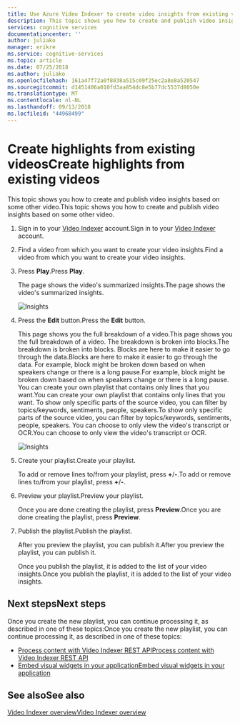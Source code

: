 ```yaml
---
title: Use Azure Video Indexer to create video insights from existing videos | Microsoft Docs
description: This topic shows you how to create and publish video insights based on some other video.
services: cognitive services
documentationcenter: ''
author: juliako
manager: erikre
ms.service: cognitive-services
ms.topic: article
ms.date: 07/25/2018
ms.author: juliako
ms.openlocfilehash: 161a47f72a0f8038a515c09f25ec2a8e8a520547
ms.sourcegitcommit: d1451406a010fd3aa854dc8e5b77dc5537d8050e
ms.translationtype: MT
ms.contentlocale: nl-NL
ms.lasthandoff: 09/13/2018
ms.locfileid: "44968499"
---
```

# <a name="create-highlights-from-existing-videos"></a><span data-ttu-id="4a9d5-103">Create highlights from existing videos</span><span class="sxs-lookup"><span data-stu-id="4a9d5-103">Create highlights from existing videos</span></span>

<span data-ttu-id="4a9d5-104">This topic shows you how to create and publish video insights based on some other video.</span><span class="sxs-lookup"><span data-stu-id="4a9d5-104">This topic shows you how to create and publish video insights based on some other video.</span></span>

1. <span data-ttu-id="4a9d5-105">Sign in to your [Video Indexer](https://api-portal.videoindexer.ai/) account.</span><span class="sxs-lookup"><span data-stu-id="4a9d5-105">Sign in to your [Video Indexer](https://api-portal.videoindexer.ai/) account.</span></span>
2. <span data-ttu-id="4a9d5-106">Find a video from which you want to create your video insights.</span><span class="sxs-lookup"><span data-stu-id="4a9d5-106">Find a video from which you want to create your video insights.</span></span>
3. <span data-ttu-id="4a9d5-107">Press **Play**.</span><span class="sxs-lookup"><span data-stu-id="4a9d5-107">Press **Play**.</span></span>

    <span data-ttu-id="4a9d5-108">The page shows the video's summarized insights.</span><span class="sxs-lookup"><span data-stu-id="4a9d5-108">The page shows the video's summarized insights.</span></span> 

    ![Insights](./media/video-indexer-create-new/video-indexer-summarized-insights.png)

3. <span data-ttu-id="4a9d5-110">Press the **Edit** button.</span><span class="sxs-lookup"><span data-stu-id="4a9d5-110">Press the **Edit** button.</span></span>

    <span data-ttu-id="4a9d5-111">This page shows you the full breakdown of a video.</span><span class="sxs-lookup"><span data-stu-id="4a9d5-111">This page shows you the full breakdown of a video.</span></span> <span data-ttu-id="4a9d5-112">The breakdown is broken into blocks.</span><span class="sxs-lookup"><span data-stu-id="4a9d5-112">The breakdown is broken into blocks.</span></span> <span data-ttu-id="4a9d5-113">Blocks are here to make it easier to go through the data.</span><span class="sxs-lookup"><span data-stu-id="4a9d5-113">Blocks are here to make it easier to go through the data.</span></span> <span data-ttu-id="4a9d5-114">For example, block might be broken down based on when speakers change or there is a long pause.</span><span class="sxs-lookup"><span data-stu-id="4a9d5-114">For example, block might be broken down based on when speakers change or there is a long pause.</span></span> <span data-ttu-id="4a9d5-115">You can create your own playlist that contains only lines that you want.</span><span class="sxs-lookup"><span data-stu-id="4a9d5-115">You can create your own playlist that contains only lines that you want.</span></span> <span data-ttu-id="4a9d5-116">To show only specific parts of the source video, you can filter by topics/keywords, sentiments, people, speakers.</span><span class="sxs-lookup"><span data-stu-id="4a9d5-116">To show only specific parts of the source video, you can filter by topics/keywords, sentiments, people, speakers.</span></span> <span data-ttu-id="4a9d5-117">You can choose to only view the video's transcript or OCR.</span><span class="sxs-lookup"><span data-stu-id="4a9d5-117">You can choose to only view the video's transcript or OCR.</span></span>    

    ![Insights](./media/video-indexer-create-new/video-indexer-create-new-playlist.png)

4. <span data-ttu-id="4a9d5-119">Create your playlist.</span><span class="sxs-lookup"><span data-stu-id="4a9d5-119">Create your playlist.</span></span>

    <span data-ttu-id="4a9d5-120">To add or remove lines to/from your playlist, press **+**/**-**.</span><span class="sxs-lookup"><span data-stu-id="4a9d5-120">To add or remove lines to/from your playlist, press **+**/**-**.</span></span>

5. <span data-ttu-id="4a9d5-121">Preview your playlist.</span><span class="sxs-lookup"><span data-stu-id="4a9d5-121">Preview your playlist.</span></span>

    <span data-ttu-id="4a9d5-122">Once you are done creating the playlist, press **Preview**.</span><span class="sxs-lookup"><span data-stu-id="4a9d5-122">Once you are done creating the playlist, press **Preview**.</span></span>
6. <span data-ttu-id="4a9d5-123">Publish the playlist.</span><span class="sxs-lookup"><span data-stu-id="4a9d5-123">Publish the playlist.</span></span>

    <span data-ttu-id="4a9d5-124">After you preview the playlist, you can publish it.</span><span class="sxs-lookup"><span data-stu-id="4a9d5-124">After you preview the playlist, you can publish it.</span></span>

    <span data-ttu-id="4a9d5-125">Once you publish the playlist, it is added to the list of your video insights.</span><span class="sxs-lookup"><span data-stu-id="4a9d5-125">Once you publish the playlist, it is added to the list of your video insights.</span></span>


## <a name="next-steps"></a><span data-ttu-id="4a9d5-126">Next steps</span><span class="sxs-lookup"><span data-stu-id="4a9d5-126">Next steps</span></span> 

<span data-ttu-id="4a9d5-127">Once you create the new playlist, you can continue processing it, as described in one of these topics:</span><span class="sxs-lookup"><span data-stu-id="4a9d5-127">Once you create the new playlist, you can continue processing it, as described in one of these topics:</span></span> 

- [<span data-ttu-id="4a9d5-128">Process content with Video Indexer REST API</span><span class="sxs-lookup"><span data-stu-id="4a9d5-128">Process content with Video Indexer REST API</span></span>](video-indexer-use-apis.md)
- [<span data-ttu-id="4a9d5-129">Embed visual widgets in your application</span><span class="sxs-lookup"><span data-stu-id="4a9d5-129">Embed visual widgets in your application</span></span>](video-indexer-embed-widgets.md)

## <a name="see-also"></a><span data-ttu-id="4a9d5-130">See also</span><span class="sxs-lookup"><span data-stu-id="4a9d5-130">See also</span></span>

[<span data-ttu-id="4a9d5-131">Video Indexer overview</span><span class="sxs-lookup"><span data-stu-id="4a9d5-131">Video Indexer overview</span></span>](video-indexer-overview.md) 
